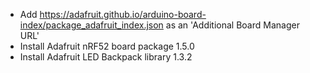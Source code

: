 - Add https://adafruit.github.io/arduino-board-index/package_adafruit_index.json as an 'Additional Board Manager URL'
- Install Adafruit nRF52 board package 1.5.0
- Install Adafruit LED Backpack library 1.3.2